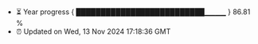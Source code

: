 - ⏳ Year progress { ██████████████████████████▁▁▁▁ } 86.81 %
- ⏰ Updated on Wed, 13 Nov 2024 17:18:36 GMT

